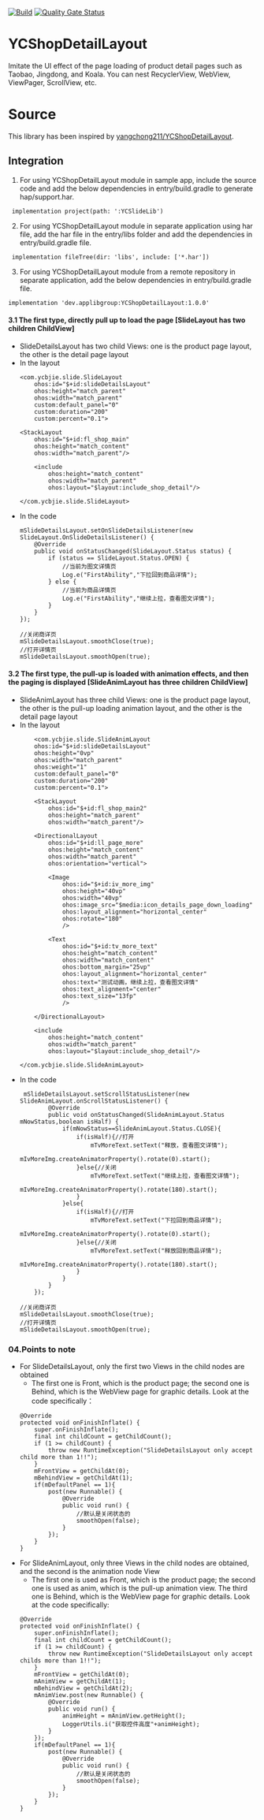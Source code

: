 [![Build](https://github.com/applibgroup/YCShopDetailLayout/actions/workflows/main.yml/badge.svg)](https://github.com/applibgroup/YCShopDetailLayout/actions/workflows/main.yml)
[![Quality Gate Status](https://sonarcloud.io/api/project_badges/measure?project=applibgroup_YCShopDetailLayout&metric=alert_status)](https://sonarcloud.io/dashboard?id=applibgroup_YCShopDetailLayout)

YCShopDetailLayout
=====
Imitate the UI effect of the page loading of product detail pages such as Taobao, Jingdong, and Koala. You can nest RecyclerView, WebView, ViewPager, ScrollView, etc.

# Source
This library has been inspired by [yangchong211/YCShopDetailLayout](https://github.com/yangchong211/YCShopDetailLayout).

## Integration

1. For using YCShopDetailLayout module in sample app, include the source code and add the below dependencies in entry/build.gradle to generate hap/support.har.
```
 implementation project(path: ':YCSlideLib')
```
2. For using YCShopDetailLayout module in separate application using har file, add the har file in the entry/libs folder and add the dependencies in entry/build.gradle file.
```
 implementation fileTree(dir: 'libs', include: ['*.har'])
```
3. For using YCShopDetailLayout module from a remote repository in separate application, add the below dependencies in entry/build.gradle file.
```
implementation 'dev.applibgroup:YCShopDetailLayout:1.0.0'
```



#### 3.1 The first type, directly pull up to load the page [SlideLayout has two children ChildView]
- SlideDetailsLayout has two child Views: one is the product page layout, the other is the detail page layout
- In the layout
    ```
   <com.ycbjie.slide.SlideLayout
        ohos:id="$+id:slideDetailsLayout"
        ohos:height="match_parent"
        ohos:width="match_parent"
        custom:default_panel="0"
        custom:duration="200"
        custom:percent="0.1">

    <StackLayout
        ohos:id="$+id:fl_shop_main"
        ohos:height="match_content"
        ohos:width="match_parent"/>

        <include
            ohos:height="match_content"
            ohos:width="match_parent"
            ohos:layout="$layout:include_shop_detail"/>

    </com.ycbjie.slide.SlideLayout>
    ```
- In the code
    ```
    mSlideDetailsLayout.setOnSlideDetailsListener(new SlideLayout.OnSlideDetailsListener() {
        @Override
        public void onStatusChanged(SlideLayout.Status status) {
            if (status == SlideLayout.Status.OPEN) {
                //当前为图文详情页
                Log.e("FirstAbility","下拉回到商品详情");
            } else {
                //当前为商品详情页
                Log.e("FirstAbility","继续上拉，查看图文详情");
            }
        }
    });

    //关闭商详页
    mSlideDetailsLayout.smoothClose(true);
    //打开详情页
    mSlideDetailsLayout.smoothOpen(true);
    ```

#### 3.2 The first type, the pull-up is loaded with animation effects, and then the paging is displayed [SlideAnimLayout has three children ChildView]
- SlideAnimLayout has three child Views: one is the product page layout, the other is the pull-up loading animation layout, and the other is the detail page layout
- In the layout
    ```
        <com.ycbjie.slide.SlideAnimLayout
        ohos:id="$+id:slideDetailsLayout"
        ohos:height="0vp"
        ohos:width="match_parent"
        ohos:weight="1"
        custom:default_panel="0"
        custom:duration="200"
        custom:percent="0.1">

        <StackLayout
            ohos:id="$+id:fl_shop_main2"
            ohos:height="match_parent"
            ohos:width="match_parent"/>

        <DirectionalLayout
            ohos:id="$+id:ll_page_more"
            ohos:height="match_content"
            ohos:width="match_parent"
            ohos:orientation="vertical">

            <Image
                ohos:id="$+id:iv_more_img"
                ohos:height="40vp"
                ohos:width="40vp"
                ohos:image_src="$media:icon_details_page_down_loading"
                ohos:layout_alignment="horizontal_center"
                ohos:rotate="180"
                />

            <Text
                ohos:id="$+id:tv_more_text"
                ohos:height="match_content"
                ohos:width="match_content"
                ohos:bottom_margin="25vp"
                ohos:layout_alignment="horizontal_center"
                ohos:text="测试动画，继续上拉，查看图文详情"
                ohos:text_alignment="center"
                ohos:text_size="13fp"
                />

        </DirectionalLayout>

        <include
            ohos:height="match_content"
            ohos:width="match_parent"
            ohos:layout="$layout:include_shop_detail"/>

    </com.ycbjie.slide.SlideAnimLayout>
    ```
- In the code
    ```
     mSlideDetailsLayout.setScrollStatusListener(new SlideAnimLayout.onScrollStatusListener() {
            @Override
            public void onStatusChanged(SlideAnimLayout.Status mNowStatus,boolean isHalf) {
                if(mNowStatus==SlideAnimLayout.Status.CLOSE){
                    if(isHalf){//打开
                        mTvMoreText.setText("释放，查看图文详情");
                        mIvMoreImg.createAnimatorProperty().rotate(0).start();
                    }else{//关闭
                        mTvMoreText.setText("继续上拉，查看图文详情");
                        mIvMoreImg.createAnimatorProperty().rotate(180).start();
                    }
                }else{
                    if(isHalf){//打开
                        mTvMoreText.setText("下拉回到商品详情");
                        mIvMoreImg.createAnimatorProperty().rotate(0).start();
                    }else{//关闭
                        mTvMoreText.setText("释放回到商品详情");
                        mIvMoreImg.createAnimatorProperty().rotate(180).start();
                    }
                }
            }
        });

    //关闭商详页
    mSlideDetailsLayout.smoothClose(true);
    //打开详情页
    mSlideDetailsLayout.smoothOpen(true);
    ```



### 04.Points to note
- For SlideDetailsLayout, only the first two Views in the child nodes are obtained
    - The first one is Front, which is the product page; the second one is Behind, which is the WebView page for graphic details. Look at the code specifically：
    ```
    @Override
    protected void onFinishInflate() {
        super.onFinishInflate();
        final int childCount = getChildCount();
        if (1 >= childCount) {
            throw new RuntimeException("SlideDetailsLayout only accept child more than 1!!");
        }
        mFrontView = getChildAt(0);
        mBehindView = getChildAt(1);
        if(mDefaultPanel == 1){
            post(new Runnable() {
                @Override
                public void run() {
                    //默认是关闭状态的
                    smoothOpen(false);
                }
            });
        }
    }
    ```
- For SlideAnimLayout, only three Views in the child nodes are obtained, and the second is the animation node View
    - The first one is used as Front, which is the product page; the second one is used as anim, which is the pull-up animation view. The third one is Behind, which is the WebView page for graphic details. Look at the code specifically:
    ```
    @Override
    protected void onFinishInflate() {
        super.onFinishInflate();
        final int childCount = getChildCount();
        if (1 >= childCount) {
            throw new RuntimeException("SlideDetailsLayout only accept childs more than 1!!");
        }
        mFrontView = getChildAt(0);
        mAnimView = getChildAt(1);
        mBehindView = getChildAt(2);
        mAnimView.post(new Runnable() {
            @Override
            public void run() {
                animHeight = mAnimView.getHeight();
                LoggerUtils.i("获取控件高度"+animHeight);
            }
        });
        if(mDefaultPanel == 1){
            post(new Runnable() {
                @Override
                public void run() {
                    //默认是关闭状态的
                    smoothOpen(false);
                }
            });
        }
    }
    ```

